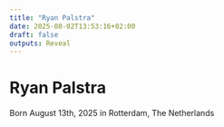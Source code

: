 ```yaml
---
title: "Ryan Palstra"
date: 2025-08-02T13:53:16+02:00
draft: false
outputs: Reveal
---
```


# Ryan Palstra

Born August 13th, 2025 in Rotterdam, The Netherlands
